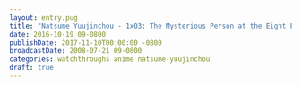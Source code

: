 ```yaml
---
layout: entry.pug
title: "Natsume Yuujinchou - 1x03: The Mysterious Person at the Eight Fields"
date: 2016-10-19 09-0800
publishDate: 2017-11-10T00:00:00 -0800
broadcastDate: 2008-07-21 09-0800
categories: watchthroughs anime natsume-yuujinchou
draft: true
---
```

